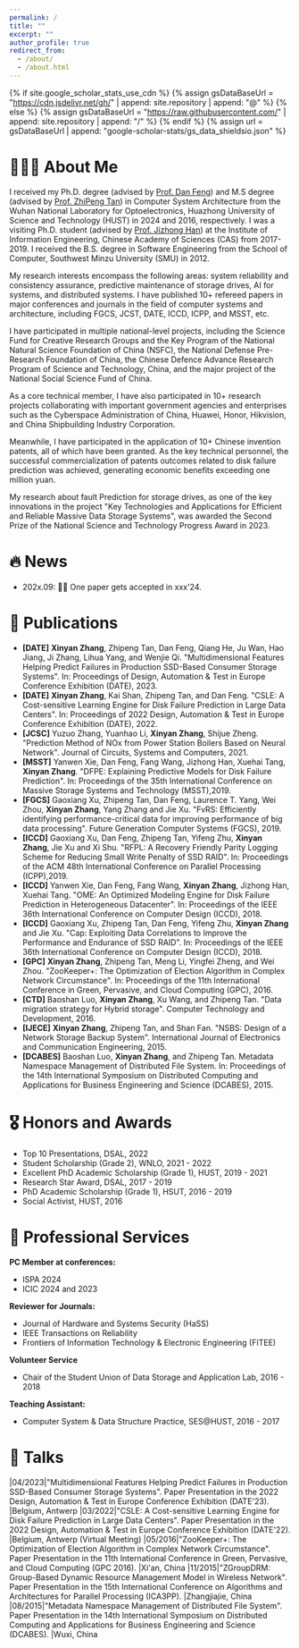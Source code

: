 ```yaml
---
permalink: /
title: ""
excerpt: ""
author_profile: true
redirect_from: 
  - /about/
  - /about.html
---
```


{% if site.google_scholar_stats_use_cdn %}
{% assign gsDataBaseUrl = "https://cdn.jsdelivr.net/gh/" | append: site.repository | append: "@" %}
{% else %}
{% assign gsDataBaseUrl = "https://raw.githubusercontent.com/" | append: site.repository | append: "/" %}
{% endif %}
{% assign url = gsDataBaseUrl | append: "google-scholar-stats/gs_data_shieldsio.json" %}

<span class='anchor' id='about-me'></span>

# 👨🏻‍💻 About Me
I received my Ph.D. degree (advised by [Prof. Dan Feng](https://hustdfeng.github.io/)) and M.S degree (advised by [Prof. ZhiPeng Tan](https://msata-lab.github.io/)) in Computer System Architecture from the Wuhan National Laboratory for Optoelectronics, Huazhong University of Science and Technology (HUST) in 2024 and 2016, respectively. 
I was a visiting Ph.D. student (advised by [Prof. Jizhong Han](https://people.ucas.ac.cn/~hjz)) at the Institute of Information Engineering, Chinese Academy of Sciences (CAS) from 2017-2019. 
I received the B.S. degree in Software Engineering from the School of Computer, Southwest Minzu University (SMU) in 2012.  

My research interests encompass the following areas: system reliability and consistency assurance, predictive maintenance of storage drives, AI for systems, and distributed systems. 
I have published 10+ refereed papers in major conferences and journals in the field of computer systems and architecture, including FGCS, JCST, DATE, ICCD, ICPP, and MSST, etc. 

I have participated in multiple national-level projects, including the Science Fund for Creative Research Groups and the Key Program of the National Natural Science Foundation of China (NSFC), the National Defense Pre-Research Foundation of China, the Chinese Defence Advance Research Program of Science and Technology, China, and the major project of the National Social Science Fund of China. 

As a core technical member, I have also participated in 10+ research projects collaborating with important government agencies and enterprises such as the Cyberspace Administration of China, Huawei, Honor, Hikvision, and China Shipbuilding Industry Corporation. 

Meanwhile, I have participated in the application of 10+ Chinese invention patents, all of which have been granted. 
As the key technical personnel, the successful commercialization of patents outcomes related to disk failure prediction was achieved, generating economic benefits exceeding one million yuan. 

My research about fault Prediction for storage drives, as one of the key innovations in the project "Key Technologies and Applications for Efficient and Reliable Massive Data Storage Systems", was awarded the Second Prize of the National Science and Technology Progress Award in 2023.


# 🔥 News
* 202x.09: 🎉🎉 One paper gets accepted in xxx'24.


# 📝 Publications 
* **[DATE]** **Xinyan Zhang**, Zhipeng Tan, Dan Feng, Qiang He, Ju Wan, Hao Jiang, Ji Zhang, Lihua Yang, and Wenjie Qi. "Multidimensional Features Helping Predict Failures in Production SSD-Based Consumer Storage Systems". In: Proceedings of Design, Automation <span>&</span> Test in Europe Conference Exhibition (DATE), 2023.
* **[DATE]** **Xinyan Zhang**, Kai Shan, Zhipeng Tan, and Dan Feng. "CSLE: A Cost-sensitive Learning Engine for Disk Failure Prediction in Large Data Centers". In: Proceedings of 2022 Design, Automation <span>&</span> Test in Europe Conference Exhibition (DATE), 2022.
* **[JCSC]** Yuzuo Zhang, Yuanhao Li, **Xinyan Zhang**, Shijue Zheng. "Prediction Method of NOx from Power Station Boilers Based on Neural Network". Journal of Circuits, Systems and Computers, 2021.
* **[MSST]** Yanwen Xie, Dan Feng, Fang Wang, Jizhong Han, Xuehai Tang, **Xinyan Zhang**. "DFPE: Explaining Predictive Models for Disk Failure Prediction". In: Proceedings of the 35th International Conference on Massive Storage Systems and Technology (MSST),2019.
* **[FGCS]** Gaoxiang Xu, Zhipeng Tan, Dan Feng, Laurence T. Yang, Wei Zhou, **Xinyan Zhang**, Yang Zhang and Jie Xu. "FvRS: Efficiently identifying performance-critical data for improving performance of big data processing". Future Generation Computer Systems (FGCS), 2019.
* **[ICCD]** Gaoxiang Xu, Dan Feng, Zhipeng Tan, Yifeng Zhu, **Xinyan Zhang**, Jie Xu and Xi Shu. "RFPL: A Recovery Friendly Parity Logging Scheme for Reducing Small Write Penalty of SSD RAID". In: Proceedings of the ACM 48th International Conference on Parallel Processing (ICPP),2019.
* **[ICCD]** Yanwen Xie, Dan Feng, Fang Wang, **Xinyan Zhang**, Jizhong Han, Xuehai Tang. "OME: An Optimized Modeling Engine for Disk Failure Prediction in Heterogeneous Datacenter". In: Proceedings of the IEEE 36th International Conference on Computer Design (ICCD), 2018.
* **[ICCD]** Gaoxiang Xu, Zhipeng Tan, Dan Feng, Yifeng Zhu, **Xinyan Zhang** and Jie Xu. "Cap: Exploiting Data Correlations to Improve the Performance and Endurance of SSD RAID". In: Proceedings of the IEEE 36th International Conference on Computer Design (ICCD), 2018.
* **[GPC]** **Xinyan Zhang**, Zhipeng Tan, Meng Li, Yingfei Zheng, and Wei Zhou. "ZooKeeper+: The Optimization of Election Algorithm in Complex Network Circumstance". In: Proceedings of the 11th International Conference in Green, Pervasive, and Cloud Computing (GPC), 2016.
* **[CTD]** Baoshan Luo, **Xinyan Zhang**, Xu Wang, and Zhipeng Tan. "Data migration strategy for Hybrid storage". Computer Technology and Development, 2016.
* **[IJECE]** **Xinyan Zhang**, Zhipeng Tan, and Shan Fan. "NSBS: Design of a Network Storage Backup System". International Journal of Electronics and Communication Engineering, 2015.
* **[DCABES]** Baoshan Luo, **Xinyan Zhang**, and Zhipeng Tan. Metadata Namespace Management of Distributed File System. In: Proceedings of the 14th International Symposium on Distributed Computing and Applications for Business Engineering and Science (DCABES), 2015.


# 🎖 Honors and Awards

* Top 10 Presentations, DSAL, 2022
* Student Scholarship (Grade 2), WNLO, 2021 - 2022
* Excellent PhD Academic Scholarship (Grade 1), HUST, 2019 - 2021
* Research Star Award, DSAL, 2017 - 2019
* PhD Academic Scholarship (Grade 1), HSUT, 2016 - 2019
* Social Activist, HUST, 2016

# 🌠 Professional Services

**PC Member at conferences:**
* ISPA 2024
* ICIC 2024 and 2023

**Reviewer for Journals:**
* Journal of Hardware and Systems Security (HaSS)
* IEEE Transactions on Reliability
* Frontiers of Information Technology <span>&</span> Electronic Engineering (FITEE)

**Volunteer Service**
* Chair of the Student Union of Data Storage and Application Lab, 2016 - 2018

**Teaching Assistant:**
* Computer System <span>&</span> Data Structure Practice, SES@HUST, 2016 - 2017


# 💬 Talks
 
|04/2023|"Multidimensional Features Helping Predict Failures in Production SSD-Based Consumer Storage Systems". Paper Presentation in the 2022 Design, Automation <span>&</span> Test in Europe Conference Exhibition (DATE'23). |Belgium, Antwerp
|03/2022|"CSLE: A Cost-sensitive Learning Engine for Disk Failure Prediction in Large Data Centers". Paper Presentation in the 2022 Design, Automation <span>&</span> Test in Europe Conference Exhibition (DATE'22). |Belgium, Antwerp (Virtual Meeting)
|05/2016|"ZooKeeper+: The Optimization of Election Algorithm in Complex Network Circumstance". Paper Presentation in the 11th International Conference in Green, Pervasive, and Cloud Computing (GPC 2016). |Xi'an, China
|11/2015|"ZGroupDRM: Group-Based Dynamic Resource Management Model in Wireless Network". Paper Presentation in the 15th International Conference on Algorithms and Architectures for Parallel Processing (ICA3PP). |Zhangjiajie, China
|08/2015|"Metadata Namespace Management of Distributed File System". Paper Presentation in the 14th International Symposium on Distributed Computing and Applications for Business Engineering and Science (DCABES). |Wuxi, China


<!-- # 💻 Internships -->

